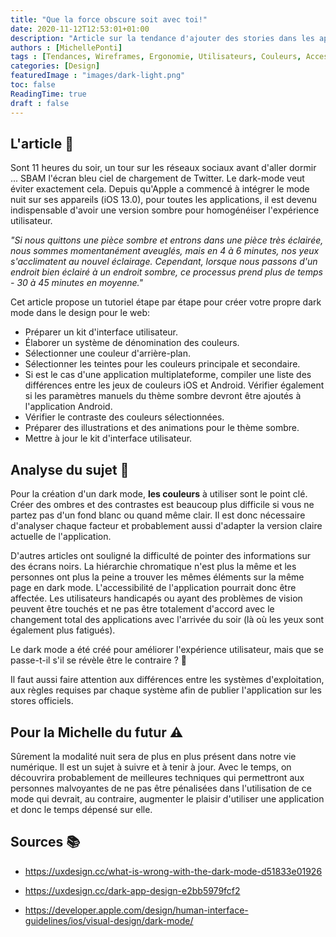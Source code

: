 ```yaml
---
title: "Que la force obscure soit avec toi!"
date: 2020-11-12T12:53:01+01:00
description: "Article sur la tendance d'ajouter des stories dans les applications"
authors : [MichellePonti]
tags : [Tendances, Wireframes, Ergonomie, Utilisateurs, Couleurs, Accessibilité, Typographie, Utilisabilité, Invalidité, Contrast, Best-Practices]
categories: [Design]
featuredImage : "images/dark-light.png"
toc: false
ReadingTime: true
draft : false
---
```


## L'article 📄
Sont 11 heures du soir, un tour sur les réseaux sociaux avant d'aller dormir ...  SBAM l'écran bleu ciel de chargement de Twitter. Le dark-mode veut éviter exactement cela. 
Depuis qu'Apple a commencé à intégrer le mode nuit sur ses appareils (iOS 13.0), pour toutes les applications, il est devenu indispensable d'avoir une version sombre pour homogénéiser l'expérience utilisateur. 

*"Si nous quittons une pièce sombre et entrons dans une pièce très éclairée, nous sommes momentanément aveuglés, mais en 4 à 6 minutes, nos yeux s'acclimatent au nouvel éclairage. Cependant, lorsque nous passons d'un endroit bien éclairé à un endroit sombre, ce processus prend plus de temps - 30 à 45 minutes en moyenne."*

Cet article propose un tutoriel étape par étape pour créer votre propre dark mode dans le design pour le web:
- Préparer un kit d'interface utilisateur.
- Élaborer un système de dénomination des couleurs.
- Sélectionner une couleur d'arrière-plan.
- Sélectionner les teintes pour les couleurs principale et secondaire.
- Si est le cas d'une application multiplateforme, compiler une liste des différences entre les jeux de couleurs iOS et Android. Vérifier également si les paramètres manuels du thème sombre devront être ajoutés à l'application Android.
- Vérifier le contraste des couleurs sélectionnées.
- Préparer des illustrations et des animations pour le thème sombre.
- Mettre à jour le kit d'interface utilisateur.

## Analyse du sujet 🔎
Pour la création d'un dark mode, **les couleurs** à utiliser sont le point clé. Créer des ombres et des contrastes est beaucoup plus difficile si vous ne partez pas d'un fond blanc ou quand même clair. Il est donc nécessaire d'analyser chaque facteur et probablement aussi d'adapter la version claire actuelle de l'application. 

D'autres articles ont souligné la difficulté de pointer des informations sur des écrans noirs. La hiérarchie chromatique n'est plus la même et les personnes ont plus la peine a trouver les mêmes éléments sur la même page en dark mode.
L'accessibilité de l'application pourrait donc être affectée. Les utilisateurs handicapés ou ayant des problèmes de vision peuvent être touchés et ne pas être totalement d'accord avec le changement total des applications avec l'arrivée du soir (là où les yeux sont également plus fatigués).

Le dark mode a été créé pour améliorer l'expérience utilisateur, mais que se passe-t-il s'il se révèle être le contraire ? 🤔

Il faut aussi faire attention aux différences entre les systèmes d'exploitation, aux règles requises par chaque système afin de publier l'application sur les stores officiels.

## Pour la Michelle du futur ⚠️
Sûrement la modalité nuit sera de plus en plus présent dans notre vie numérique. Il est un sujet à suivre et à tenir à jour. Avec le temps, on découvrira probablement de meilleures techniques qui permettront aux personnes malvoyantes de ne pas être pénalisées dans l'utilisation de ce mode qui devrait, au contraire, augmenter le plaisir d'utiliser une application et donc le temps dépensé sur elle.

## Sources 📚
- https://uxdesign.cc/what-is-wrong-with-the-dark-mode-d51833e01926

- https://uxdesign.cc/dark-app-design-e2bb5979fcf2

- https://developer.apple.com/design/human-interface-guidelines/ios/visual-design/dark-mode/

